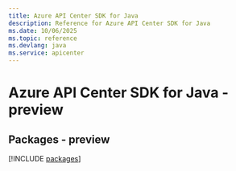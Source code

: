 ```yaml
---
title: Azure API Center SDK for Java
description: Reference for Azure API Center SDK for Java
ms.date: 10/06/2025
ms.topic: reference
ms.devlang: java
ms.service: apicenter
---
```

# Azure API Center SDK for Java - preview
## Packages - preview
[!INCLUDE [packages](api-center-index.md)]